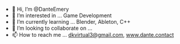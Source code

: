 - 👋 Hi, I’m @DanteEmery
- 👀 I’m interested in ... Game Development
- 🌱 I’m currently learning ... Blender, Ableton, C++
- 💞️ I’m looking to collaborate on ... 
- 📫 How to reach me ... dkvirtual3@gmail.com, www.dante.contact

<!---
DanteEmery/DanteEmery is a ✨ special ✨ repository because its `README.md` (this file) appears on your GitHub profile.
You can click the Preview link to take a look at your changes.
--->
